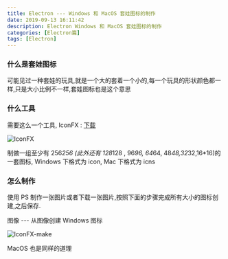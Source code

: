 ```yaml
---
title: Electron --- Windows 和 MacOS 套娃图标的制作
date: 2019-09-13 16:11:42
description: Electron Windows 和 MacOS 套娃图标的制作
categories: [Electron篇]
tags: [Electron]
---
```


<!-- more -->
### 什么是套娃图标
可能见过一种套娃的玩具,就是一个大的套着一个小的,每一个玩具的形状颜色都一样,只是大小比例不一样,套娃图标也是这个意思

### 什么工具
需要这么一个工具, IconFX : [下载](http://nas.joylau.cn:5000/sharing/Y3xyQ0OJV)

![IconFX](//s3.joylau.cn:9000/blog/Electron-icon-icns-iconfx.png.png)

制做一组至少有 256*256 (此外还有 128*128 , 96*96, 64*64, 48*48,32*32,16*16)的一套图标, Windows 下格式为 icon, Mac 下格式为 icns

### 怎么制作
使用 PS 制作一张图片或者下载一张图片,按照下面的步骤完成所有大小的图标创建,之后保存.

图像 --- 从图像创建 Windows 图标

![IconFX-make](//s3.joylau.cn:9000/blog/Electron-icon-icns-iconfx-make.png)

MacOS 也是同样的道理



